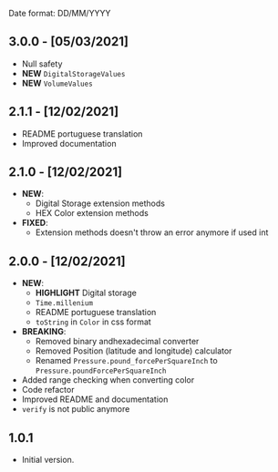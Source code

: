 Date format: DD/MM/YYYY

## 3.0.0 - [05/03/2021]

- Null safety
- **NEW** `DigitalStorageValues`
- **NEW** `VolumeValues`

## 2.1.1 - [12/02/2021]

- README portuguese translation
- Improved documentation

## 2.1.0 - [12/02/2021]

- **NEW**:
  - Digital Storage extension methods
  - HEX Color extension methods
- **FIXED**:
  - Extension methods doesn't throw an error anymore if used int

## 2.0.0 - [12/02/2021]

- **NEW**:
  - **HIGHLIGHT** Digital storage
  - `Time.millenium`
  - README portuguese translation
  - `toString` in `Color` in css format
- **BREAKING**:
  - Removed binary andhexadecimal converter
  - Removed Position (latitude and longitude) calculator
  - Renamed `Pressure.pound_forcePerSquareInch` to `Pressure.poundForcePerSquareInch`
- Added range checking when converting color
- Code refactor
- Improved README and documentation
- `verify` is not public anymore

## 1.0.1

- Initial version.
